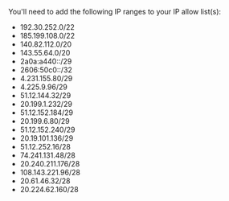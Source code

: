 You'll need to add the following IP ranges to your IP allow list(s):

* 192.30.252.0/22
* 185.199.108.0/22
* 140.82.112.0/20
* 143.55.64.0/20
* 2a0a:a440::/29
* 2606:50c0::/32
* 4.231.155.80/29
* 4.225.9.96/29
* 51.12.144.32/29
* 20.199.1.232/29
* 51.12.152.184/29
* 20.199.6.80/29
* 51.12.152.240/29
* 20.19.101.136/29
* 51.12.252.16/28
* 74.241.131.48/28
* 20.240.211.176/28
* 108.143.221.96/28
* 20.61.46.32/28
* 20.224.62.160/28
